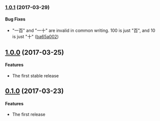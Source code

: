 ### [1.0.1](https://github.com/twada/japanese-numerals-to-number/releases/tag/v1.0.1) (2017-03-29)


#### Bug Fixes

* "一百" and "一十" are invalid in common writing. 100 is just "百", and 10 is just "十" ([ba65a002](https://github.com/twada/japanese-numerals-to-number/commit/ba65a0022b83d295f4569e11aab4bd27d2d8a99c))


## [1.0.0](https://github.com/twada/japanese-numerals-to-number/releases/tag/v1.0.0) (2017-03-25)

#### Features

  * The first stable release


## [0.1.0](https://github.com/twada/japanese-numerals-to-number/releases/tag/v0.1.0) (2017-03-23)

#### Features

  * The first release
